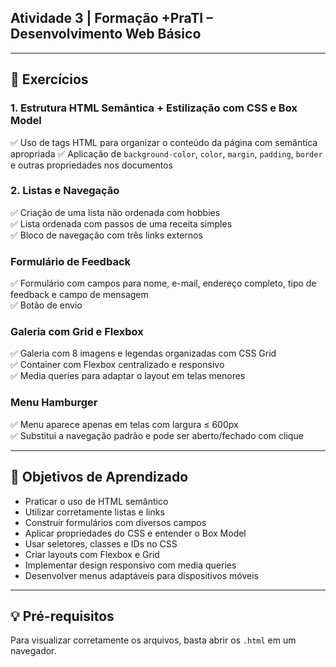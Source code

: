 ## Atividade 3 | Formação +PraTI – Desenvolvimento Web Básico
---
## 🧩 Exercícios

### 1. Estrutura HTML Semântica + Estilização com CSS e Box Model
✅ Uso de tags HTML para organizar o conteúdo da página com semântica apropriada
✅ Aplicação de `background-color`, `color`, `margin`, `padding`, `border` e outras propriedades nos documentos

### 2. Listas e Navegação
✅ Criação de uma lista não ordenada com hobbies  
✅ Lista ordenada com passos de uma receita simples  
✅ Bloco de navegação com três links externos

### Formulário de Feedback  
✅ Formulário com campos para nome, e-mail, endereço completo, tipo de feedback e campo de mensagem  
✅ Botão de envio

### Galeria com Grid e Flexbox
✅ Galeria com 8 imagens e legendas organizadas com CSS Grid  
✅ Container com Flexbox centralizado e responsivo  
✅ Media queries para adaptar o layout em telas menores

### Menu Hamburger
✅ Menu aparece apenas em telas com largura ≤ 600px  
✅ Substitui a navegação padrão e pode ser aberto/fechado com clique

---
## 🎯 Objetivos de Aprendizado
- Praticar o uso de HTML semântico
- Utilizar corretamente listas e links
- Construir formulários com diversos campos
- Aplicar propriedades do CSS e entender o Box Model
- Usar seletores, classes e IDs no CSS
- Criar layouts com Flexbox e Grid
- Implementar design responsivo com media queries
- Desenvolver menus adaptáveis para dispositivos móveis

---
## 💡 Pré-requisitos
Para visualizar corretamente os arquivos, basta abrir os `.html` em um navegador.


